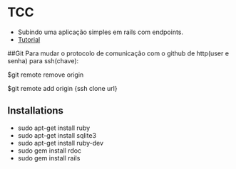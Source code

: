 # TCC
* Subindo uma aplicação simples em rails com endpoints.
* [Tutorial](http://guides.rubyonrails.org/getting_started.html)

##Git
Para mudar o protocolo de comunicação com o github de http(user e senha) para ssh(chave):

$git remote remove origin

$git remote add origin {ssh clone url}

## Installations
* sudo apt-get install ruby
* sudo apt-get install sqlite3
* sudo apt-get install ruby-dev
* sudo gem install rdoc
* sudo gem install rails
